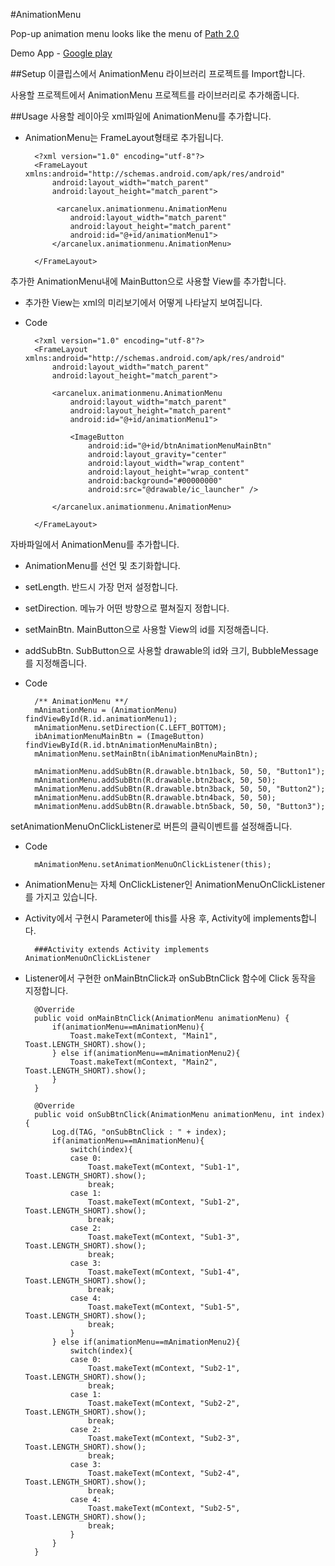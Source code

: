 #AnimationMenu

Pop-up animation menu looks like the menu of [Path 2.0](https://path.com/) 

Demo App - [Google play](https://play.google.com/store/apps/details?id=arcanelux.animationmenu.demo)


##Setup
이클립스에서 AnimationMenu 라이브러리 프로젝트를 Import합니다.

사용할 프로젝트에서 AnimationMenu 프로젝트를 라이브러리로 추가해줍니다.

##Usage
사용할 레이아웃 xml파일에 AnimationMenu를 추가합니다.

- AnimationMenu는 FrameLayout형태로 추가됩니다.

        <?xml version="1.0" encoding="utf-8"?>
        <FrameLayout xmlns:android="http://schemas.android.com/apk/res/android"
            android:layout_width="match_parent"
            android:layout_height="match_parent">

             <arcanelux.animationmenu.AnimationMenu
           		android:layout_width="match_parent"
           		android:layout_height="match_parent"
           		android:id="@+id/animationMenu1">
           	</arcanelux.animationmenu.AnimationMenu>

        </FrameLayout>


추가한 AnimationMenu내에 MainButton으로 사용할 View를 추가합니다.

- 추가한 View는 xml의 미리보기에서 어떻게 나타날지 보여집니다.
- Code

        <?xml version="1.0" encoding="utf-8"?>
        <FrameLayout xmlns:android="http://schemas.android.com/apk/res/android"
            android:layout_width="match_parent"
            android:layout_height="match_parent">

           	<arcanelux.animationmenu.AnimationMenu
           		android:layout_width="match_parent"
           		android:layout_height="match_parent"
           		android:id="@+id/animationMenu1">

				<ImageButton
					android:id="@+id/btnAnimationMenuMainBtn"
					android:layout_gravity="center"
					android:layout_width="wrap_content"
					android:layout_height="wrap_content"
					android:background="#00000000"
					android:src="@drawable/ic_launcher" />

           	</arcanelux.animationmenu.AnimationMenu>

        </FrameLayout>


자바파일에서 AnimationMenu를 추가합니다.

- AnimationMenu를 선언 및 초기화합니다.
- setLength. 반드시 가장 먼저 설정합니다.
- setDirection. 메뉴가 어떤 방향으로 펼쳐질지 정합니다.
- setMainBtn. MainButton으로 사용할 View의 id를 지정해줍니다.
- addSubBtn. SubButton으로 사용할 drawable의 id와 크기, BubbleMessage를 지정해줍니다.
- Code

		/** AnimationMenu **/
		mAnimationMenu = (AnimationMenu) findViewById(R.id.animationMenu1);
		mAnimationMenu.setDirection(C.LEFT_BOTTOM);
		ibAnimationMenuMainBtn = (ImageButton) findViewById(R.id.btnAnimationMenuMainBtn);
		mAnimationMenu.setMainBtn(ibAnimationMenuMainBtn);
		
		mAnimationMenu.addSubBtn(R.drawable.btn1back, 50, 50, "Button1");
		mAnimationMenu.addSubBtn(R.drawable.btn2back, 50, 50);
		mAnimationMenu.addSubBtn(R.drawable.btn3back, 50, 50, "Button2");
		mAnimationMenu.addSubBtn(R.drawable.btn4back, 50, 50);
		mAnimationMenu.addSubBtn(R.drawable.btn5back, 50, 50, "Button3");

setAnimationMenuOnClickListener로 버튼의 클릭이벤트를 설정해줍니다.

- Code

		mAnimationMenu.setAnimationMenuOnClickListener(this);

- AnimationMenu는 자체 OnClickListener인 AnimationMenuOnClickListener를 가지고 있습니다.
- Activity에서 구현시 Parameter에 this를 사용 후, Activity에 implements합니다.

		###Activity extends Activity implements AnimationMenuOnClickListener

- Listener에서 구현한 onMainBtnClick과 onSubBtnClick 함수에 Click 동작을 지정합니다.

		@Override
		public void onMainBtnClick(AnimationMenu animationMenu) {
			if(animationMenu==mAnimationMenu){
				Toast.makeText(mContext, "Main1", Toast.LENGTH_SHORT).show();
			} else if(animationMenu==mAnimationMenu2){
				Toast.makeText(mContext, "Main2", Toast.LENGTH_SHORT).show();
			}
		}
	
		@Override
		public void onSubBtnClick(AnimationMenu animationMenu, int index) {
			Log.d(TAG, "onSubBtnClick : " + index);
			if(animationMenu==mAnimationMenu){
				switch(index){
				case 0:
					Toast.makeText(mContext, "Sub1-1", Toast.LENGTH_SHORT).show();
					break;
				case 1:
					Toast.makeText(mContext, "Sub1-2", Toast.LENGTH_SHORT).show();
					break;
				case 2:
					Toast.makeText(mContext, "Sub1-3", Toast.LENGTH_SHORT).show();
					break;
				case 3:
					Toast.makeText(mContext, "Sub1-4", Toast.LENGTH_SHORT).show();
					break;
				case 4:
					Toast.makeText(mContext, "Sub1-5", Toast.LENGTH_SHORT).show();
					break;
				}
			} else if(animationMenu==mAnimationMenu2){
				switch(index){
				case 0:
					Toast.makeText(mContext, "Sub2-1", Toast.LENGTH_SHORT).show();
					break;
				case 1:
					Toast.makeText(mContext, "Sub2-2", Toast.LENGTH_SHORT).show();
					break;
				case 2:
					Toast.makeText(mContext, "Sub2-3", Toast.LENGTH_SHORT).show();
					break;
				case 3:
					Toast.makeText(mContext, "Sub2-4", Toast.LENGTH_SHORT).show();
					break;
				case 4:
					Toast.makeText(mContext, "Sub2-5", Toast.LENGTH_SHORT).show();
					break;
				}
			}
		}
